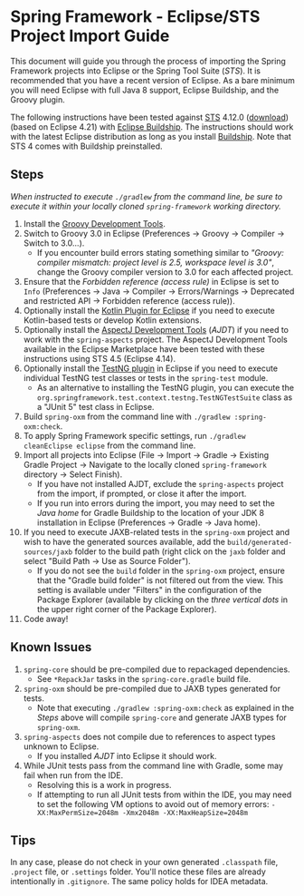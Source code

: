 # Spring Framework - Eclipse/STS Project Import Guide

This document will guide you through the process of importing the Spring Framework
projects into Eclipse or the Spring Tool Suite (_STS_). It is recommended that you
have a recent version of Eclipse. As a bare minimum you will need Eclipse with full Java
8 support, Eclipse Buildship, and the Groovy plugin.

The following instructions have been tested against [STS](https://spring.io/tools) 4.12.0
([download](https://github.com/spring-projects/sts4/wiki/Previous-Versions#spring-tools-4120-changelog))
(based on Eclipse 4.21) with [Eclipse Buildship](https://projects.eclipse.org/projects/tools.buildship).
The instructions should work with the latest Eclipse distribution as long as you install
[Buildship](https://marketplace.eclipse.org/content/buildship-gradle-integration). Note
that STS 4 comes with Buildship preinstalled.

## Steps

_When instructed to execute `./gradlew` from the command line, be sure to execute it within your locally cloned `spring-framework` working directory._

1. Install the [Groovy Development Tools](https://marketplace.eclipse.org/content/groovy-development-tools).
1. Switch to Groovy 3.0 in Eclipse (Preferences &#8594; Groovy &#8594; Compiler &#8594; Switch to 3.0...).
   - If you encounter build errors stating something similar to _"Groovy: compiler mismatch: project level is 2.5, workspace level is 3.0"_, change the Groovy compiler version to 3.0 for each affected project.
1. Ensure that the _Forbidden reference (access rule)_ in Eclipse is set to `Info`
(Preferences &#8594; Java &#8594; Compiler &#8594; Errors/Warnings &#8594; Deprecated and restricted API &#8594; Forbidden reference (access rule)).
1. Optionally install the [Kotlin Plugin for Eclipse](https://marketplace.eclipse.org/content/kotlin-plugin-eclipse) if you need to execute Kotlin-based tests or develop Kotlin extensions.
1. Optionally install the [AspectJ Development Tools](https://marketplace.eclipse.org/content/aspectj-development-tools) (_AJDT_) if you need to work with the `spring-aspects` project. The AspectJ Development Tools available in the Eclipse Marketplace have been tested with these instructions using STS 4.5 (Eclipse 4.14).
1. Optionally install the [TestNG plugin](https://testng.org/doc/eclipse.html) in Eclipse if you need to execute individual TestNG test classes or tests in the `spring-test` module.
   - As an alternative to installing the TestNG plugin, you can execute the `org.springframework.test.context.testng.TestNGTestSuite` class as a "JUnit 5" test class in Eclipse.
1. Build `spring-oxm` from the command line with `./gradlew :spring-oxm:check`.
1. To apply Spring Framework specific settings, run `./gradlew cleanEclipse eclipse` from the command line.
1. Import all projects into Eclipse (File &#8594; Import &#8594; Gradle &#8594; Existing Gradle Project &#8594; Navigate to the locally cloned `spring-framework` directory &#8594; Select Finish).
   - If you have not installed AJDT, exclude the `spring-aspects` project from the import, if prompted, or close it after the import.
   - If you run into errors during the import, you may need to set the _Java home_ for Gradle Buildship to the location of your JDK 8 installation in Eclipse (Preferences &#8594; Gradle &#8594; Java home).
1. If you need to execute JAXB-related tests in the `spring-oxm` project and wish to have the generated sources available, add the `build/generated-sources/jaxb` folder to the build path (right click on the `jaxb` folder and select "Build Path &#8594; Use as Source Folder").
   - If you do not see the `build` folder in the `spring-oxm` project, ensure that the "Gradle build folder" is not filtered out from the view. This setting is available under "Filters" in the configuration of the Package Explorer (available by clicking on the _three vertical dots_ in the upper right corner of the Package Explorer).
1. Code away!

## Known Issues

1. `spring-core` should be pre-compiled due to repackaged dependencies.
   - See `*RepackJar` tasks in the `spring-core.gradle` build file.
1. `spring-oxm` should be pre-compiled due to JAXB types generated for tests.
   - Note that executing `./gradlew :spring-oxm:check` as explained in the _Steps_ above will compile `spring-core` and generate JAXB types for `spring-oxm`.
1. `spring-aspects` does not compile due to references to aspect types unknown to Eclipse.
   - If you installed _AJDT_ into Eclipse it should work.
1. While JUnit tests pass from the command line with Gradle, some may fail when run from
   the IDE.
   - Resolving this is a work in progress.
   - If attempting to run all JUnit tests from within the IDE, you may need to set the following VM options to avoid out of memory errors: `-XX:MaxPermSize=2048m -Xmx2048m -XX:MaxHeapSize=2048m`

## Tips

In any case, please do not check in your own generated `.classpath` file, `.project`
file, or `.settings` folder. You'll notice these files are already intentionally in
`.gitignore`. The same policy holds for IDEA metadata.
